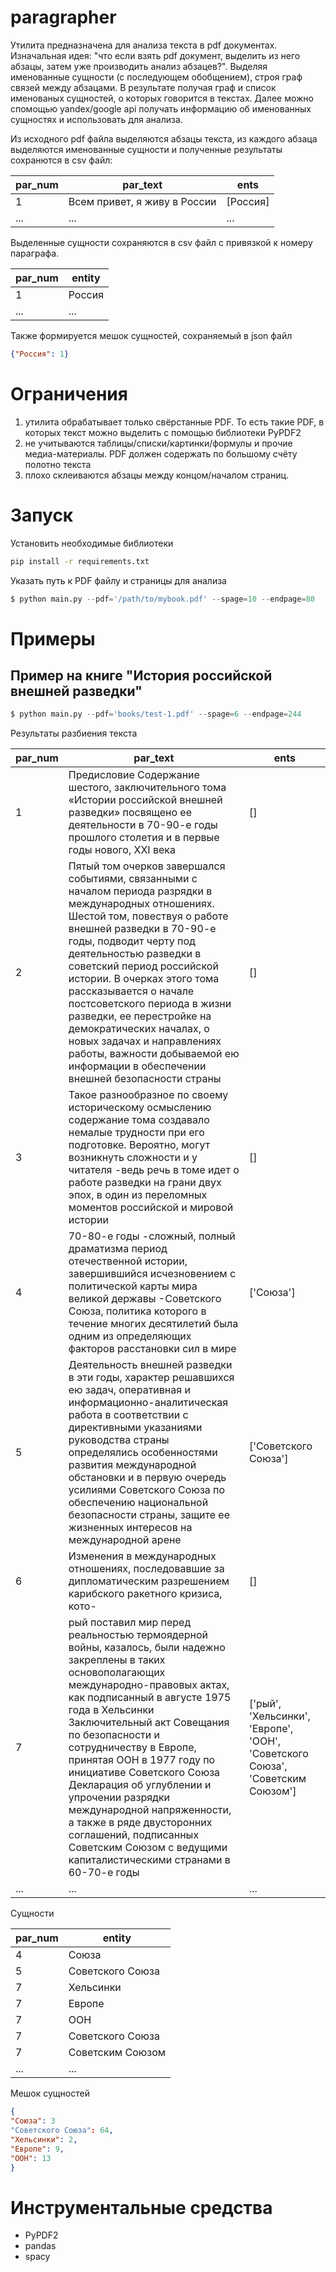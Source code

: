 # paragrapher

Утилита предназначена для анализа текста в pdf документах. Изначальная идея: "что если взять pdf документ, выделить из него абзацы, затем уже производить анализ абзацев?". Выделяя именованные сущности (с последующем обобщением), строя граф связей между абзацами. В результате получая граф и список именованых сущностей, о которых говорится в текстах. Далее можно спомощью yandex/google api получать информацию об именованных сущностях и использовать для анализа.

Из исходного pdf файла выделяются абзацы текста, из каждого абзаца выделяются именованные сущности и полученные результаты сохранются в csv файл:

| par_num| par_text | ents |
|--------|----------|------|
|  1  | Всем привет, я живу в России | [Россия]  |
| ... | ...  | ... |

Выделенные сущности сохраняются в csv файл с привязкой к номеру параграфа.

| par_num| entity |
|--------|------|
|  1  | Россия  |
| ... | ... |

Также формируется мешок сущностей, сохраняемый в json файл

```json
{"Россия": 1}
```

# Ограничения

1) утилита обрабатывает только свёрстанные PDF. То есть такие PDF, в которых текст можно выделить с помощью библиотеки PyPDF2 
2) не учитываются таблицы/списки/картинки/формулы и прочие медиа-материалы. PDF должен содержать по большому счёту полотно текста
3) плохо склеиваются абзацы между концом/началом страниц.

# Запуск

Установить необходимые библиотеки

```bash
pip install -r requirements.txt
```

Указать путь к PDF файлу и страницы для анализа

```python
$ python main.py --pdf='/path/to/mybook.pdf' --spage=10 --endpage=80
```

# Примеры

## Пример на книге "История российской внешней разведки"


```python
$ python main.py --pdf='books/test-1.pdf' --spage=6 --endpage=244
```

Результаты разбиения текста

|par_num|par_text|ents|
|---|---|---|
|1|Предисловие Содержание шестого, заключительного тома «Истории российской внешней разведки» посвящено ее деятельности в 70-90-е годы прошлого столетия и в первые годы нового, XXI века|[]|
|2|Пятый том очерков завершался событиями, связанными с началом периода разрядки в международных отношениях. Шестой том, повествуя о работе внешней разведки в 70-90-е годы, подводит черту под деятельностью разведки в советский период российской истории. В очерках этого тома рассказывается о начале постсоветского периода в жизни разведки, ее перестройке на демократических началах, о новых задачах и направлениях работы, важности добываемой ею информации в обеспечении внешней безопасности страны|[]|
|3|Такое разнообразное по своему историческому осмыслению содержание тома создавало немалые трудности при его подготовке. Вероятно, могут возникнуть сложности и у читателя -ведь речь в томе идет о работе разведки на грани двух эпох, в один из переломных моментов российской и мировой истории|[]|
|4|70-80-е годы -сложный, полный драматизма период отечественной истории, завершившийся исчезновением с политической карты мира великой державы -Советского Союза, политика которого в течение многих десятилетий была одним из определяющих факторов расстановки сил в мире|['Союза']|
|5|Деятельность внешней разведки в эти годы, характер решавшихся ею задач, оперативная и информационно-аналитическая работа в соответствии с директивными указаниями руководства страны определялись особенностями развития международной обстановки и в первую очередь усилиями Советского Союза по обеспечению национальной безопасности страны, защите ее жизненных интересов на международной арене|['Советского Союза']|
|6|Изменения в международных отношениях, последовавшие за дипломатическим разрешением карибского ракетного кризиса, кото-|[]|
|7|рый поставил мир перед реальностью термоядерной войны, казалось, были надежно закреплены в таких основополагающих международно-правовых актах, как подписанный в августе 1975 года в Хельсинки Заключительный акт Совещания по безопасности и сотрудничеству в Европе, принятая ООН в 1977 году по инициативе Советского Союза Декларация об углублении и упрочении разрядки международной напряженности, а также в ряде двусторонних соглашений, подписанных Советским Союзом с ведущими капиталистическими странами в 60-70-е годы|['рый', 'Хельсинки', 'Европе', 'ООН', 'Советского Союза', 'Советским Союзом']|
|...|...|...|

Сущности

|par_num|entity|
|-|-----|
|4|Союза|
|5|Советского Союза|
|7|Хельсинки|
|7|Европе|
|7|ООН|
|7|Советского Союза|
|7|Советским Союзом|
|...|...|


Мешок сущностей

```json
{
"Союза": 3
"Советского Союза": 64,
"Хельсинки": 2,
"Европе": 9,
"ООН": 13
}
```

# Инструментальные средства

- PyPDF2
- pandas
- spacy

